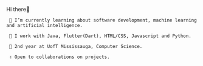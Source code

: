 Hi there👋

     👀 I’m currently learning about software development, machine learning and artificial intelligence.
     
     🌱 I work with Java, Flutter(Dart), HTML/CSS, Javascript and Python.
     
     💞️ 2nd year at UofT Mississauga, Computer Science.
     
     ✌ Open to collaborations on projects.

<!---
IseLein/IseLein is a ✨ special ✨ repository because its `README.md` (this file) appears on your GitHub profile.
You can click the Preview link to take a look at your changes.
--->
